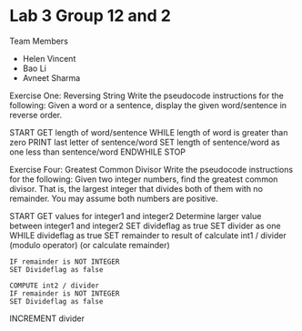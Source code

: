 # Lab 3 Group 12 and 2

Team Members
- Helen Vincent
- Bao Li
- Avneet Sharma

Exercise One: Reversing String
Write the pseudocode instructions for the following:
Given a word or a sentence, display the given word/sentence in reverse order.

START 
GET length of word/sentence
WHILE length of word is greater than zero
	PRINT last letter of sentence/word
	SET length of sentence/word as one less than sentence/word
ENDWHILE
STOP

Exercise Four: Greatest Common Divisor
Write the pseudocode instructions for the following:
Given two integer numbers, find the greatest common divisor. That is, the largest integer that divides both of them with no remainder. You may assume both numbers are positive.

START
GET values for integer1 and integer2
Determine larger value between integer1 and integer2
SET divideflag as true 
SET divider as one 
WHILE divideflag as true 
	SET remainder to result of calculate int1 / divider  (modulo operator) (or calculate remainder) 
	
	IF remainder is NOT INTEGER 
	SET Divideflag as false 
 
	COMPUTE int2 / divider 
	IF remainder is NOT INTEGER
	SET Divideflag as false 
	
INCREMENT divider 
